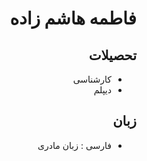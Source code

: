 <div dir="rtl">


#  فاطمه هاشم زاده

## تحصیلات

- کارشناسی
- دیپلم


## زبان

- فارسی : زبان مادری

</div>

